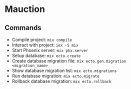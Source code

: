 # Mauction

## Commands

- Compile project: `mix compile`
- Interact with project: `iex -S mix`
- Start Phoenix server: `mix phx.server`
- Setup database: `mix ecto.create`
- Create database migration file: `mix ecto.gen.migration <migration_name>`
- Show database migration list: `mix ecto.migrations`
- Run database migration: `mix ecto.migrate`
- Rollback database migration: `mix ecto.rollback`

